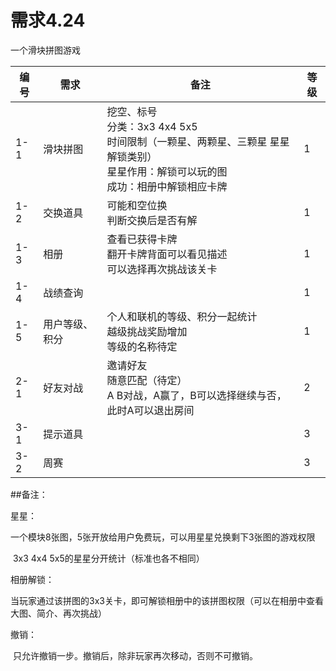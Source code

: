# 需求4.24

一个滑块拼图游戏

| 编号   | 需求      | 备注                                       | 等级   |
| ---- | ------- | ---------------------------------------- | ---- |
| 1-1  | 滑块拼图    | 挖空、标号<br/>分类：3x3  4x4  5x5<br/>时间限制（一颗星、两颗星、三颗星   星星解锁类别）<br/>星星作用：解锁可以玩的图<br/>成功：相册中解锁相应卡牌 | 1    |
| 1-2  | 交换道具    | 可能和空位换<br/>判断交换后是否有解                     | 1    |
| 1-3  | 相册      | 查看已获得卡牌<br/>翻开卡牌背面可以看见描述<br/>可以选择再次挑战该关卡 | 1    |
| 1-4  | 战绩查询    |                                          | 1    |
| 1-5  | 用户等级、积分 | 个人和联机的等级、积分一起统计<br/>越级挑战奖励增加<br/>等级的名称待定 | 1    |
| 2-1  | 好友对战    | 邀请好友<br/>随意匹配（待定）<br/>A B对战，A赢了，B可以选择继续与否，此时A可以退出房间 | 2    |
| 3-1  | 提示道具    |                                          | 3    |
| 3-2  | 周赛      |                                          | 3    |



##备注：

星星：

​		一个模块8张图，5张开放给用户免费玩，可以用星星兑换剩下3张图的游戏权限

​		3x3 4x4 5x5的星星分开统计（标准也各不相同）

相册解锁：

​		当玩家通过该拼图的3x3关卡，即可解锁相册中的该拼图权限（可以在相册中查看大图、简介、再次挑战）

撤销：

​	只允许撤销一步。撤销后，除非玩家再次移动，否则不可撤销。

